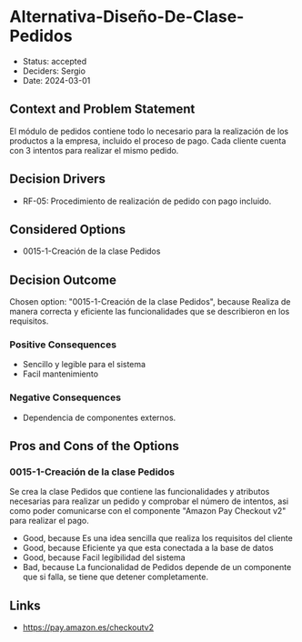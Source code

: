 # Alternativa-Diseño-De-Clase-Pedidos

* Status: accepted
* Deciders: Sergio
* Date: 2024-03-01

## Context and Problem Statement

El módulo de pedidos contiene todo lo necesario para la realización de los productos a la empresa, incluido el proceso de pago. Cada cliente cuenta con 3 intentos para realizar el mismo pedido.

## Decision Drivers

* RF-05: Procedimiento de realización de pedido con pago incluido.

## Considered Options

* 0015-1-Creación de la clase Pedidos

## Decision Outcome

Chosen option: "0015-1-Creación de la clase Pedidos", because Realiza de manera correcta y eficiente las funcionalidades que se describieron en los requisitos.

### Positive Consequences

* Sencillo y legible para el sistema
* Facil mantenimiento

### Negative Consequences

* Dependencia de componentes externos.

## Pros and Cons of the Options

### 0015-1-Creación de la clase Pedidos

Se crea la clase Pedidos que contiene las funcionalidades y atributos necesarias para realizar un pedido y comprobar el número de intentos, asi como poder comunicarse con el componente "Amazon Pay Checkout v2" para realizar el pago.

* Good, because Es una idea sencilla que realiza los requisitos del cliente
* Good, because Eficiente ya que esta conectada a la base de datos
* Good, because Facil legibilidad del sistema
* Bad, because La funcionalidad de Pedidos depende de un componente que si falla, se tiene que detener completamente.

## Links

* https://pay.amazon.es/checkoutv2
